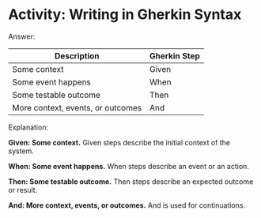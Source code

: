 # Activity: Writing in Gherkin Syntax

Answer: 

| Description | Gherkin Step |
|-------------|--------------|
| Some context | Given |
| Some event happens | When |
| Some testable outcome | Then |
| More context, events, or outcomes | And |

Explanation:

__Given: Some context.__ Given steps describe the initial context of the system.

__When: Some event happens.__ When steps describe an event or an action.

__Then: Some testable outcome.__ Then steps describe an expected outcome or result.

__And: More context, events, or outcomes.__ And is used for continuations.